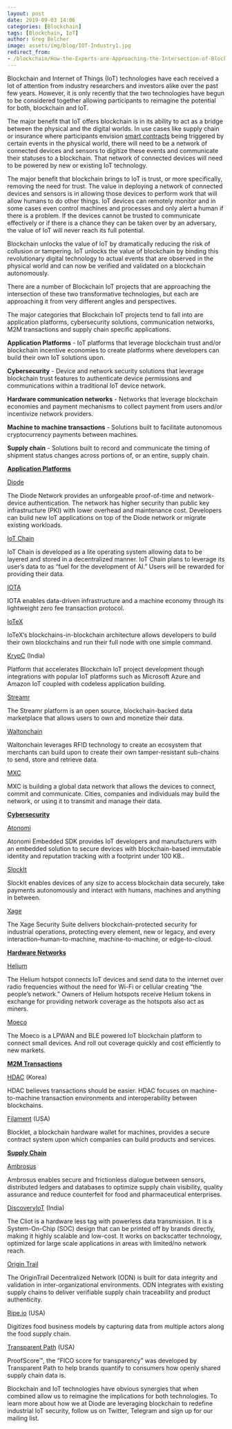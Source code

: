 ```yaml
---
layout: post
date: 2019-09-03 14:06
categories: [Blockchain]
tags: [Blockchain, IoT]
author: Greg Belcher
image: assets/img/blog/IOT-Industry1.jpg
redirect_from:
- /blockchain/How-the-Experts-are-Approaching-the-Intersection-of-Blockchain-and-IoT-19246/
---
```


Blockchain and Internet of Things (IoT) technologies have each received a lot of attention from industry researchers and investors alike over the past few years. However, it is only recently that the two technologies have begun to be considered together allowing participants to reimagine the potential for both, blockchain and IoT.

The major benefit that IoT offers blockchain is in its ability to act as a bridge between the physical and the digital worlds. In use cases like supply chain or insurance where participants envision [smart contracts](https://www.the-digital-insurer.com/blockchain-and-smart-contracts-for-insurance-is-the-technology-mature-enough/) being triggered by certain events in the physical world, there will need to be a network of connected devices and sensors to digitize these events and communicate their statuses to a blockchain. That network of connected devices will need to be powered by new or existing IoT technology.

The major benefit that blockchain brings to IoT is trust, or more specifically, removing the need for trust. The value in deploying a network of connected devices and sensors is in allowing those devices to perform work that will allow humans to do other things. IoT devices can remotely monitor and in some cases even control machines and processes and only alert a human if there is a problem. If the devices cannot be trusted to communicate effectively or if there is a chance they can be taken over by an adversary, the value of IoT will never reach its full potential.

Blockchain unlocks the value of IoT by dramatically reducing the risk of collusion or tampering. IoT unlocks the value of blockchain by binding this revolutionary digital technology to actual events that are observed in the physical world and can now be verified and validated on a blockchain autonomously.

There are a number of Blockchain IoT projects that are approaching the intersection of these two transformative technologies, but each are approaching it from very different angles and perspectives.

The major categories that Blockchain IoT projects tend to fall into are application platforms, cybersecurity solutions, communication networks, M2M transactions and supply chain specific applications.

**Application Platforms** - IoT platforms that leverage blockchain trust and/or blockchain incentive economies to create platforms where developers can build their own IoT solutions upon.

**Cybersecurity** - Device and network security solutions that leverage blockchain trust features to authenticate device permissions and communications within a traditional IoT device network.

**Hardware communication networks** - Networks that leverage blockchain economies and payment mechanisms to collect payment from users and/or incentivize network providers.

**Machine to machine transactions** - Solutions built to facilitate autonomous cryptocurrency payments between machines.

**Supply chain** - Solutions built to record and communicate the timing of shipment status changes across portions of, or an entire, supply chain.

**<span style="text-decoration:underline;">Application Platforms</span>**

[Diode](https://diode.io/)

The Diode Network provides an unforgeable proof-of-time and network-device authentication. The network has higher security than public key infrastructure (PKI) with lower overhead and maintenance cost. Developers can build new IoT applications on top of the Diode network or migrate existing workloads.

[IoT Chain](https://iotchain.io/)

IoT Chain is developed as a lite operating system allowing data to be layered and stored in a decentralized manner. IoT Chain plans to leverage its user’s data to as “fuel for the development of AI.” Users will be rewarded for providing their data.

[IOTA](https://www.iota.org/)

IOTA enables data-driven infrastructure and a machine economy through its lightweight zero fee transaction protocol.

[IoTeX](https://www.iotex.io/)

IoTeX’s blockchains-in-blockchain architecture allows developers to build their own blockchains and run their full node with one simple command.

[KrypC](https://krypc.com/platform/) (India)

Platform that accelerates Blockchain IoT project development though integrations with popular IoT platforms such as Microsoft Azure and Amazon IoT coupled with codeless application building.

[Streamr](https://www.streamr.com/)

The Streamr platform is an open source, blockchain-backed data marketplace that allows users to own and monetize their data.

[Waltonchain](https://www.waltonchain.org/en/)

Waltonchain leverages RFID technology to create an ecosystem that merchants can build upon to create their own tamper-resistant sub-chains to send, store and retrieve data.

[MXC](https://www.mxc.org/)

MXC is building a global data network that allows the devices to connect, commit and communicate. Cities, companies and individuals may build the network, or using it to transmit and manage their data.

**<span style="text-decoration:underline;">Cybersecurity</span>**

[Atonomi](https://atonomi.io/)

Atonomi Embedded SDK provides IoT developers and manufacturers with an embedded solution to secure devices with blockchain-based immutable identity and reputation tracking with a footprint under 100 KB..

[SlockIt](https://slock.it/)

SlockIt enables devices of any size to access blockchain data securely, take payments autonomously and interact with humans, machines and anything in between.

[Xage](https://xage.com/)

The Xage Security Suite delivers blockchain-protected security for industrial operations, protecting every element, new or legacy, and every interaction–human-to-machine, machine-to-machine, or edge-to-cloud.

**<span style="text-decoration:underline;">Hardware Networks</span>**

[Helium](https://www.helium.com/)

The Helium hotspot connects IoT devices and send data to the internet over radio frequencies without the need for Wi-Fi or cellular creating “the people’s network.” Owners of Helium hotspots receive Helium tokens in exchange for providing network coverage as the hotspots also act as miners.

[Moeco](https://moeco.io/)

The Moeco is a LPWAN and BLE powered IoT blockchain platform to connect small devices. And roll out coverage quickly and cost efficiently to new markets.

**<span style="text-decoration:underline;">M2M Transactions</span>**

[HDAC](https://www.hdactech.com/en/Company/company.do) (Korea)

HDAC believes transactions should be easier. HDAC focuses on machine-to-machine transaction environments and interoperability between blockchains.

[Filament](https://filament.com/) (USA)

Blocklet, a blockchain hardware wallet for machines, provides a secure contract system upon which companies can build products and services.

**<span style="text-decoration:underline;">Supply Chain</span>**

[Ambrosus](https://ambrosus.com/)

Ambrosus enables secure and frictionless dialogue between sensors, distributed ledgers and databases to optimize supply chain visibility, quality assurance and reduce counterfeit for food and pharmaceutical enterprises.

[DiscoveryIoT](https://discoveryiot.com/) (India)

The Cliot is a hardware less tag with powerless data transmission. It is a System-On-Chip (SOC) design that can be printed off by brands directly, making it highly scalable and low-cost. It works on backscatter technology, optimized for large scale applications in areas with limited/no network reach.

[Origin Trail](https://origintrail.io/)

The OriginTrail Decentralized Network (ODN) is built for data integrity and validation in inter-organizational environments. ODN integrates with existing supply chains to deliver verifiable supply chain traceability and product authenticity.

[Ripe.io](https://www.ripe.io/) (USA)

Digitizes food business models by capturing data from multiple actors along the food supply chain.

[Transparent Path](http://xparent.io/about/the-team/) (USA)

ProofScore™, the “FICO score for transparency” was developed by Transparent Path to help brands quantify to consumers how openly shared supply chain data is.

Blockchain and IoT technologies have obvious synergies that when combined allow us to reimagine the implications for both technologies. To learn more about how we at Diode are leveraging blockchain to redefine industrial IoT security, follow us on Twitter, Telegram and sign up for our mailing list.